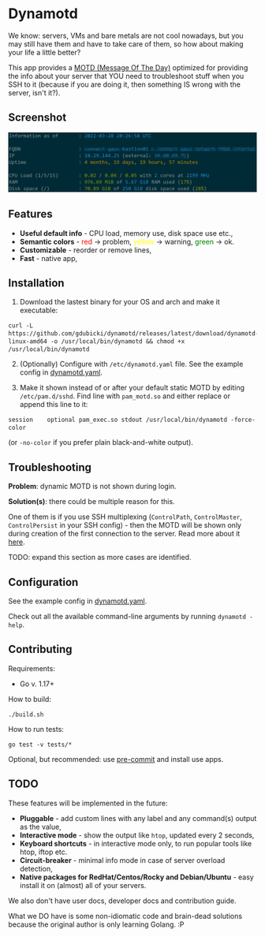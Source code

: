# Dynamotd

We know: servers, VMs and bare metals are not cool nowadays, but you may still have them and have to
take care of them, so how about making your life a little better?
 
This app provides a [MOTD (Message Of The Day)](https://en.wikipedia.org/wiki/Motd_(Unix)) optimized for 
providing the info about your server that YOU need to troubleshoot stuff when you SSH to it (because if you are doing
it, then something IS wrong with the server, isn't it?).   

## Screenshot 

<img src="https://raw.githubusercontent.com/gdubicki/dynamotd/main/dynamotd.png" width="1000px" alt="logo">

## Features

* **Useful default info** - CPU load, memory use, disk space use etc.,
* **Semantic colors** - <span style="color:red">red</span> → problem, <span style="color:yellow">yellow</span> → warning, <span style="color:green">green</span> → ok.
* **Customizable** - reorder or remove lines,
* **Fast** - native app,

## Installation

1. Download the lastest binary for your OS and arch and make it executable:
```
curl -L https://github.com/gdubicki/dynamotd/releases/latest/download/dynamotd-linux-amd64 -o /usr/local/bin/dynamotd && chmod +x /usr/local/bin/dynamotd
```
2. (Optionally) Configure with `/etc/dynamotd.yaml` file. See the example config in [dynamotd.yaml](./dynamotd.yaml).

3. Make it shown instead of or after your default static MOTD by editing `/etc/pam.d/sshd`. Find line with `pam_motd.so` and either replace or append this line to it:
```
session    optional pam_exec.so stdout /usr/local/bin/dynamotd -force-color
```
(or `-no-color` if you prefer plain black-and-white output).

## Troubleshooting

**Problem**: dynamic MOTD is not shown during login.

**Solution(s)**: there could be multiple reason for this.

One of them is if you use SSH multiplexing (`ControlPath`, `ControlMaster`, `ControlPersist` in your SSH config) - then the MOTD will be shown only during creation of the first connection to the server. Read more about it [here](https://blog.plover.com/Unix/sshd.html).

TODO: expand this section as more cases are identified.

## Configuration

See the example config in [dynamotd.yaml](./dynamotd.yaml).

Check out all the available command-line arguments by running `dynamotd -help`.

## Contributing

Requirements:
* Go v. 1.17+

How to build:
```
./build.sh
```

How to run tests:
```
go test -v tests/*
```

Optional, but recommended: use [pre-commit](https://pre-commit.com) and install use apps.

## TODO

These features will be implemented in the future:

* **Pluggable** - add custom lines with any label and any command(s) output as the value,
* **Interactive mode** - show the output like `htop`, updated every 2 seconds,
* **Keyboard shortcuts** - in interactive mode only, to run popular tools like htop, iftop etc.
* **Circuit-breaker** - minimal info mode in case of server overload detection,
* **Native packages for RedHat/Centos/Rocky and Debian/Ubuntu** - easy install it on (almost) all of your servers.

We also don't have user docs, developer docs and contribution guide.

What we DO have is some non-idiomatic code and brain-dead solutions because the original author is only learning Golang.
:P
